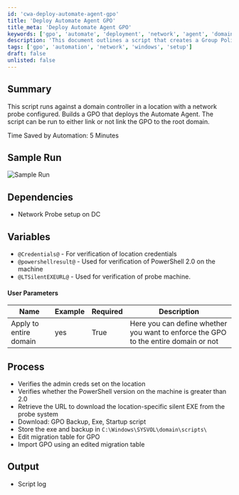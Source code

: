 ```yaml
---
id: 'cwa-deploy-automate-agent-gpo'
title: 'Deploy Automate Agent GPO'
title_meta: 'Deploy Automate Agent GPO'
keywords: ['gpo', 'automate', 'deployment', 'network', 'agent', 'domain', 'probe']
description: 'This document outlines a script that creates a Group Policy Object (GPO) for deploying the Automate Agent on a domain controller with a network probe configured. It details the process, dependencies, user parameters, and expected outputs, aiming to streamline the deployment process.'
tags: ['gpo', 'automation', 'network', 'windows', 'setup']
draft: false
unlisted: false
---
```

## Summary

This script runs against a domain controller in a location with a network probe configured. Builds a GPO that deploys the Automate Agent. The script can be run to either link or not link the GPO to the root domain.

Time Saved by Automation: 5 Minutes

## Sample Run

![Sample Run](5078775/docs/8105005/images/11286064)

## Dependencies

- Network Probe setup on DC

## Variables

- `@Credentials@` - For verification of location credentials
- `@powershellresult@` - Used for verification of PowerShell 2.0 on the machine
- `@LTSilentEXEURL@` - Used for verification of probe machine.

#### User Parameters

| Name                        | Example | Required | Description                                                                 |
|-----------------------------|---------|----------|-----------------------------------------------------------------------------|
| Apply to entire domain      | yes     | True     | Here you can define whether you want to enforce the GPO to the entire domain or not |

## Process

- Verifies the admin creds set on the location
- Verifies whether the PowerShell version on the machine is greater than 2.0
- Retrieve the URL to download the location-specific silent EXE from the probe system
- Download: GPO Backup, Exe, Startup script
- Store the exe and backup in `C:\Windows\SYSVOL\domain\scripts\`
- Edit migration table for GPO
- Import GPO using an edited migration table

## Output

- Script log

